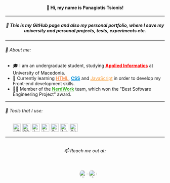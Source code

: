 <h4 style="text-align:center">👋 Hi, my name is Panagiotis Tsionis!</h4>
<hr>
<h5 style="text-align:center">💾 This is my GitHub page and also my personal portfolio, where I save my university and personal projects, tests, experiments etc.</h5>
<hr>
<div class="about-me">
    <h6>📌 About me:</h6>
    <ul>
        <li>🎓 I am an undergraduate student, studying <a href="https://www.uom.gr/dai" style="color:red; font-weight:bold">Applied Informatics</a> at University of Macedonia.</li>
        <li>🌱 Currently learning <a href="https://github.com/ptsionis/ frontend-mentor-projects" style="color:rgb(243, 122, 49)">HTML</a>, <a href="https://github.com/ptsionis/frontend-mentor-projects" style="color:rgb(0, 143, 216); font-weight:bold">CSS</a> and <a href="https://github.com/ptsionis/frontend-mentor-projects" style="color:rgb(250, 157, 53)">JavaScript</a> in order to develop my Front-end development skills.</li>
        <li>👨‍💻 Member of the <a href="https://github.com/Nerdwork-Team" style="color: rgb(57, 175, 38); font-weight:bold">NerdWork</a> team, which won the "Best Software Engineering Project" award.</li>
    </ul>
</div>
<hr>
<div class="tools">
    <h6>🔨 Tools that I use:</h6>
    <ul style="list-style:none; display: flex">
        <li style="margin-right:5px"><img src="https://cdn.worldvectorlogo.com/logos/html-1.svg" alt="HTML" width="25px" height="auto"></li>
        <li style="margin-right:5px"><img src="https://upload.wikimedia.org/wikipedia/commons/6/62/CSS3_logo.svg" alt="CSS" width="25px" height="auto"></li>
        <li style="margin-right:5px"><img src="https://cdn.worldvectorlogo.com/logos/javascript-1.svg" alt="JavaScript" width="25px" height="auto"></li>
        <li style="margin-right:5px"><img src="https://www.blockachain.gr/wp-content/uploads/2018/03/java-coffee-cup-logo.png" alt="Java" width="25px" height="auto"></li>
        <li style="margin-right:5px"><img src="https://i.pinimg.com/originals/6e/46/e7/6e46e7dbe2bb73dacc055e5dbd85c3ad.png" alt="C" width="25px" height="auto"></li>
        <li style="margin-right:5px"><img src="https://upload.wikimedia.org/wikipedia/commons/2/20/Photoshop_CC_icon.png" alt="Adobe Photoshop CC" width="25px" height="auto"></li>
        <li style="margin-right:5px"><img src="https://git-scm.com/images/logos/downloads/Git-Icon-1788C.png" alt="Git" width="25px" height="auto"></li>
    </ul>
</div>
<hr>
<div class="reach-me" style="display: flex; flex-direction:column; align-items: center">
    <h6>📫 Reach me out at:</h6>
    <ul style="list-style:none; display: flex">
        <li style="margin-right:5px"><a href="https://www.linkedin.com/in/ptsionis/"><img src="https://upload.wikimedia.org/wikipedia/commons/c/ca/LinkedIn_logo_initials.png" alt="LinkedIn" width="25px" height="auto" style="border-radius:100px"></a></li>
        <li style="margin-right:5px"><a href="https://github.com/ptsionis"><img src="https://upload.wikimedia.org/wikipedia/commons/9/91/Octicons-mark-github.svg" alt="LinkedIn" width="25px" height="auto" style="border-radius:100px"></a></li>
    </ul>
</div>
